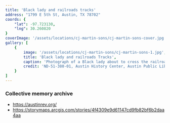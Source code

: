 ```yaml
---
title: 'Black lady and railroads tracks'
address: "1799 E 5th St, Austin, TX 78702"
coords: {
    "lat": -97.723130,
    "lng": 30.260820
}
coverImage: '/assets/locations/cj-martin-sons/cj-martin-sons-cover.jpg'
gallery: [
    {
        image: '/assets/locations/cj-martin-sons/cj-martin-sons-1.jpg',
        title: 'Black lady and railroads Tracks',
        caption: 'Photograph of a Black lady about to cross the railroad tracks at  East 5th street and Chicon street. C. J. Martin & Sons on the south side of the tracks.',
        credit: 'ND-51-380-01, Austin History Center, Austin Public Library.'
    }
]
---
```


### Collective memory archive

* <a href="https://austinrev.org/" target="_blank">https://austinrev.org/</a>
* <a href="https://storymaps.arcgis.com/stories/4f4309e9d61147cd9fb82bf6b2daa4aa" target="_blank">https://storymaps.arcgis.com/stories/4f4309e9d61147cd9fb82bf6b2daa4aa</a>


